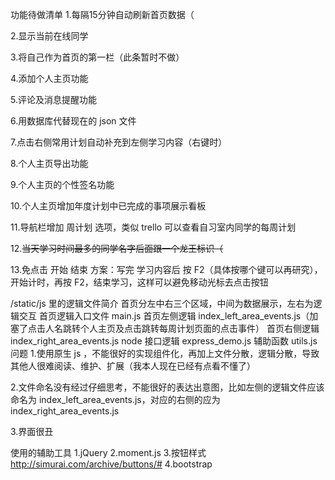 功能待做清单
1.每隔15分钟自动刷新首页数据（

2.显示当前在线同学

3.将自己作为首页的第一栏（此条暂时不做）

4.添加个人主页功能

5.评论及消息提醒功能

6.用数据库代替现在的 json 文件

7.点击右侧常用计划自动补充到左侧学习内容（右键时）

8.个人主页导出功能

9.个人主页的个性签名功能

10.个人主页增加年度计划中已完成的事项展示看板

11.导航栏增加 周计划 选项，类似 trello 可以查看自习室内同学的每周计划

12.~~当天学习时间最多的同学名字后面跟一个龙王标识（~~

13.免点击 开始 结束 方案：写完 学习内容后 按 F2（具体按哪个键可以再研究），开始计时，再按 F2，结束学习，这样可以避免移动光标去点击按钮

/static/js 里的逻辑文件简介
首页分左中右三个区域，中间为数据展示，左右为逻辑交互
首页逻辑入口文件 main.js
首页左侧逻辑 index_left_area_events.js（加塞了点击人名跳转个人主页及点击跳转每周计划页面的点击事件）
首页右侧逻辑 index_right_area_events.js
node 接口逻辑 express_demo.js
辅助函数 utils.js
问题
1.使用原生 js ，不能很好的实现组件化，再加上文件分散，逻辑分散，导致其他人很难阅读、维护、扩展（我本人现在已经有点看不懂了）

2.文件命名没有经过仔细思考，不能很好的表达出意图，比如左侧的逻辑文件应该命名为 index_left_area_events.js，对应的右侧的应为 index_right_area_events.js

3.界面很丑

使用的辅助工具
1.jQuery
2.moment.js
3.按钮样式 http://simurai.com/archive/buttons/#
4.bootstrap